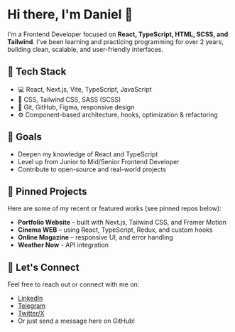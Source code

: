 # Hi there, I'm Daniel 👋

I'm a Frontend Developer focused on **React, TypeScript, HTML, SCSS, and Tailwind**. I've been learning and practicing programming for over 2 years, building clean, scalable, and user-friendly interfaces.

## 🚀 Tech Stack

- 💻 React, Next.js, Vite, TypeScript, JavaScript  
- 🎨 CSS, Tailwind CSS, SASS (SCSS)  
- 🧠 Git, GitHub, Figma, responsive design  
- ⚙️ Component-based architecture, hooks, optimization & refactoring  

## 🎯 Goals

- Deepen my knowledge of React and TypeScript  
- Level up from Junior to Mid/Senior Frontend Developer  
- Contribute to open-source and real-world projects  

## 📌 Pinned Projects

Here are some of my recent or featured works (see pinned repos below):  
- **Portfolio Website** – built with Next.js, Tailwind CSS, and Framer Motion  
- **Cinema WEB** – using React, TypeScript, Redux, and custom hooks  
- **Online Magazine** – responsive UI, and error handling
- **Weather Now** - API integration

## 🤝 Let's Connect

Feel free to reach out or connect with me on:

- [LinkedIn](https://www.linkedin.com/in/your-username/)  
- [Telegram](https://t.me/TSXplorer)  
- [Twitter/X](https://twitter.com/VartanovDaniel)  
- Or just send a message here on GitHub!
